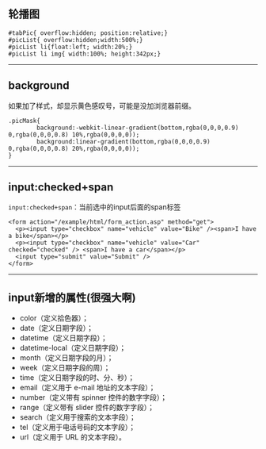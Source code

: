 ## 轮播图

    #tabPic{ overflow:hidden; position:relative;}
    #picList{ overflow:hidden;width:500%;}
    #picList li{float:left; width:20%;}
    #picList li img{ width:100%; height:342px;}
    
- - -
## background
如果加了样式，却显示黄色感叹号，可能是没加浏览器前缀。

    .picMask{ 
            background:-webkit-linear-gradient(bottom,rgba(0,0,0,0.9) 0,rgba(0,0,0,0.8) 10%,rgba(0,0,0,0));
            background:linear-gradient(bottom,rgba(0,0,0,0.9) 0,rgba(0,0,0,0.8) 20%,rgba(0,0,0,0));
    }

- - -
## input:checked+span
`input:checked+span`：当前选中的input后面的span标签

    <form action="/example/html/form_action.asp" method="get">
      <p><input type="checkbox" name="vehicle" value="Bike" /><span>I have a bike</span></p>
      <p><input type="checkbox" name="vehicle" value="Car" checked="checked" /> <span>I have a car</span></p>
      <input type="submit" value="Submit" />
    </form>

- - -
## input新增的属性(很强大啊)

- color（定义拾色器）；
- date（定义日期字段）；
- datetime（定义日期字段）；
- datetime-local（定义日期字段）；
- month（定义日期字段的月）；
- week（定义日期字段的周）；
- time（定义日期字段的时、分、秒）；
- email（定义用于 e-mail 地址的文本字段）；
- number（定义带有 spinner 控件的数字字段）；
- range（定义带有 slider 控件的数字字段）；
- search（定义用于搜索的文本字段）；
- tel（定义用于电话号码的文本字段）；
- url（定义用于 URL 的文本字段）。
